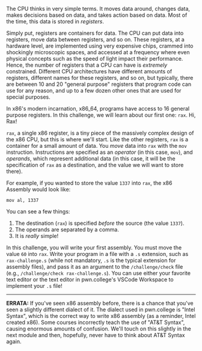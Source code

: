 The CPU thinks in very simple terms.
It moves data around, changes data, makes decisions based on data, and takes action based on data.
Most of the time, this data is stored in _registers_.

Simply put, registers are containers for data.
The CPU can put data into registers, move data between registers, and so on.
These registers, at a hardware level, are implemented using very expensive chips, crammed into shockingly microscopic spaces, and accessed at a frequency where even physical concepts such as the speed of light impact their performance.
Hence, the number of registers that a CPU can have is _extremely_ constrained.
Different CPU architectures have different amounts of registers, different names for these registers, and so on, but typically, there are between 10 and 20 "general purpose" registers that program code can use for any reason, and up to a few dozen other ones that are used for special purposes.

In x86's modern incarnation, x86\_64, programs have access to 16 general purpose registers.
In this challenge, we will learn about our first one: `rax`.
Hi, Rax!

`rax`, a single x86 register, is a tiny piece of the massively complex design of the x86 CPU, but this is where we'll start.
Like the other registers, `rax` is a container for a small amount of data.
You _move_ data into `rax` with the `mov` instruction.
Instructions are specified as an _operator_ (in this case, `mov`), and _operands_, which represent additional data (in this case, it will be the specification of `rax` as a destination, and the value we will want to store there).

For example, if you wanted to store the value `1337` into `rax`, the x86 Assembly would look like:

```assembly
mov al, 1337
```

You can see a few things:

1. The destination (`rax`) is specified _before_ the source (the value `1337`).
2. The operands are separated by a comma.
3. It is _really_ simple!

In this challenge, you will write your first assembly.
You must move the value `60` into `rax`.
Write your program in a file with a `.s` extension, such as `rax-challenge.s` (while not mandatory, `.s` is the typical extension for assembly files), and pass it as an argument to the `/challenge/check` file (e.g., `/challenge/check rax-challenge.s`).
You can use either your favorite text editor or the text editor in pwn.college's VSCode Workspace to implement your `.s` file!

----
**ERRATA:**
If you've seen x86 assembly before, there is a chance that you've seen a slightly different dialect of it.
The dialect used in pwn.college is "Intel Syntax", which is the correct way to write x86 assembly (as a reminder, Intel created x86).
Some courses incorrectly teach the use of "AT&T Syntax", causing enormous amounts of confusion.
We'll touch on this slightly in the next module and then, hopefully, never have to think about AT&T Syntax again.
